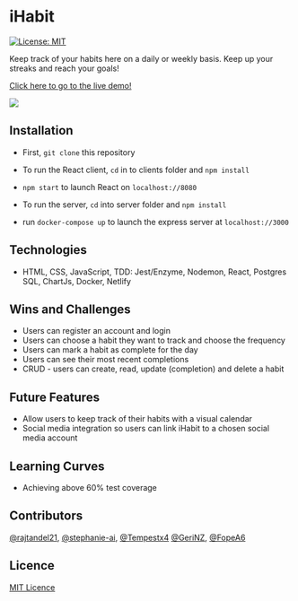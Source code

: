 # iHabit

[![License: MIT](https://img.shields.io/badge/Licence-MIT-green.svg)](https://opensource.org/licenses/MIT)

Keep track of your habits here on a daily or weekly basis. Keep up your streaks and reach your goals!

[Click here to go to the live demo!](https://ihabit.netlify.app)

![](clients/public/ihabit.gif)

## Installation

- First, `git clone` this repository
- To run the React client, `cd` in to clients folder and `npm install`
- `npm start` to launch React on `localhost://8080`

- To run the server, `cd` into server folder and `npm install`
- run `docker-compose up` to launch the express server at `localhost://3000`

## Technologies

- HTML, CSS, JavaScript, TDD: Jest/Enzyme, Nodemon, React, Postgres SQL, ChartJs, Docker, Netlify

## Wins and Challenges

- Users can register an account and login
- Users can choose a habit they want to track and choose the frequency
- Users can mark a habit as complete for the day
- Users can see their most recent completions
- CRUD - users can create, read, update (completion) and delete a habit

## Future Features

- Allow users to keep track of their habits with a visual calendar
- Social media integration so users can link iHabit to a chosen social media account

## Learning Curves

- Achieving above 60% test coverage

## Contributors

[@rajtandel21](https://github.com/rajtandel21), [@stephanie-ai](https://github.com/stephanie-ai), [@Tempestx4](https://github.com/Tempestx4) [@GeriNZ](https://github.com/GeriNZ), [@FopeA6](https://github.com/FopeA6)

## Licence

[MIT Licence](https://opensource.org/licenses/mit-license.php)
